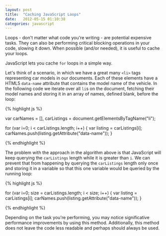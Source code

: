 ```yaml
---
layout: post
title:  "Caching JavaScript Loops"
date:   2012-05-15 01:10:38
categories: javascript
---
```


<span class="drops">L</span>oops - don't matter what code you're writing - are potential expensive tasks. They can also be performing critical blocking operations in your code, slowing it down. When possible (and/or needed), it is useful to cache your loops.

JavaScript lets you cache `for` loops in a simple way.

Let's think of a scenario, in which we have a great many `<li>` tags representing car models in our documents. Each of these elements have a HTML5 `data-name` attribute that contains the model name of the vehicle. In the following code we iterate over all `li`s on the document, fetching their model names and storing it in an array of names, defined blank, before the loop:

{% highlight js %}

var carNames = [],
    carListings = document.getElementsByTagName("li");

for (var i=0; i < carListings.length; i++) {
  var listing = carListings[i];
  carNames.push(listing.getAttribute("data-name"));
}

{% endhighlight %}

The problem with the approach in the algorithm above is that JavaScript will keep querying the `carListings` length while it is greater than `i`. We can prevent that from happening by querying the `carListings` length only once and storing it in a variable so that this one variable would be queried by the running loop:

{% highlight js %}

for (var i=0; size = carListings.length; i < size; i++) {
  var listing = carListings[i];
  carNames.push(listing.getAttribute("data-name"));
}

{% endhighlight %}

Depending on the task you're performing, you may notice significative performance improvements by using this method. Additionally, this method does not leave the code less readable and perhaps should always be used.
